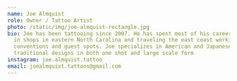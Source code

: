 ```yaml
---
name: Joe Almquist
role: Owner / Tattoo Artist
photo: /static/img/joe-almquist-rectangle.jpg
bio: Joe has been tattooing since 2007. He has spent most of his career working
  in shops in eastern North Carolina and traveling the east coast working
  conventions and guest spots. Joe specializes in American and Japanese
  traditional designs in both one shot and large scale form
instagram: joe.almquist.tattoo
email: joealmquist.tattoos@gmail.com
---
```

